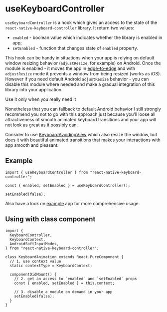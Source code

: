 # useKeyboardController

`useKeyboardController` is a hook which gives an access to the state of the `react-native-keyboard-controller` library. It return two values:

* `enabled` - boolean value which indicates whether the library is enabled in app;
* `setEnabled` - function that changes state of `enabled` property.

This hook can be handy in situations when your app is relying on default window resizing behavior (`adjustResize`, for example) on Android. Once the module is enabled - it moves the app in [edge-to-edge](https://developer.android.com/training/gestures/edge-to-edge) and with `adjustResize` mode it prevents a window from being resized (works as iOS). However if you need default Android `adjustResize` behavior - you can disable this module where needed and make a gradual integration of this library into your application.

Use it only when you really need it

Nonetheless that you can fallback to default Android behavior I still strongly recommend you not to go with this approach just because you'll loose all attractiveness of smooth animated keyboard transitions and your app will not look as great as it possibly can.

Consider to use [KeyboardAvoidingView](/react-native-keyboard-controller/pr-preview/pr-1026/docs/api/components/keyboard-avoiding-view.md) which also resize the window, but does it with beautiful animated transitions that makes your interactions with app smooth and pleasant.

## Example[​](/react-native-keyboard-controller/pr-preview/pr-1026/docs/api/hooks/module/use-keyboard-controller.md#example "Direct link to Example")

```
import { useKeyboardController } from "react-native-keyboard-controller";

const { enabled, setEnabled } = useKeyboardController();

setEnabled(false);
```

Also have a look on [example](https://github.com/kirillzyusko/react-native-keyboard-controller/tree/main/example) app for more comprehensive usage.

## Using with class component[​](/react-native-keyboard-controller/pr-preview/pr-1026/docs/api/hooks/module/use-keyboard-controller.md#using-with-class-component "Direct link to Using with class component")

```
import {
  KeyboardController,
  KeyboardContext,
  AndroidSoftInputModes,
} from "react-native-keyboard-controller";

class KeyboardAnimation extends React.PureComponent {
  // 1. use context value
  static contextType = KeyboardContext;

  componentDidMount() {
    // 2. get an access to `enabled` and `setEnabled` props
    const { enabled, setEnabled } = this.context;

    // 3. disable a module on demand in your app
    setEnabled(false);
  }
}
```
